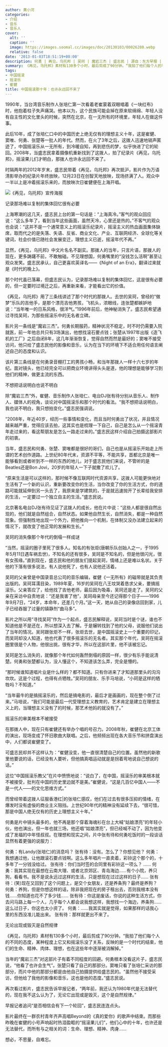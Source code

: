 ```yaml
---
author: 黄小河
categories:
- 介绍
- 音乐
- 音乐人
cover:
  alt: ''
  caption: ''
  image: https://images.soomal.cc/images/doc/20130103/00026280.webp
  relative: false
date: '2013-01-03T18:51:19+08:00'
description: 何勇 | 再见，乌托邦 | 吴珂 | 魔岩三杰 | 盛志民 | 源自：东方早报 | 版权：转载 |  平均/总评分：10.00/30
summary: 《再见，乌托邦》素材有130多个小时，最后剪成了90分钟。“我拍了他们每个人的不同的态度，某种程度上它又和摇滚乐没了关系，反映的是一个时代的结束，他们的生命、精神、肉体、理想，也在这些年中逐渐被消解掉。”当年的“魔岩三杰”对这部片子有着不同程度的回避……
tags:
- 中国摇滚
- 摇滚乐
- 崔健
title: 中国摇滚那十年：也许永远回不来了
---
```


1990年，当台湾音乐制作人张培仁第一次看着老崔蒙着双眼唱着《一块红布》时，他抱着柱子失声痛哭。他本以为，这个民族可能会掉在原来软绵绵、年轻人没有自主性的文化里头的时候，突然在北京，在一无所有的环境里，年轻人在做这件事。

此后10年，成了张培仁口中的中国历史上绝无仅有的理想主义十年，这是崔健、窦唯、何勇、张楚等一批人的年代。然而，在火了3年之后，这拨人迅速地销声匿迹了，中国摇滚乐从一无所有，到冷暖自知，再到悲伤的梦，似乎快进了它的轮回。2008年，当盛志民拿着摄像机重新找到了这拨人，拍了纪录片《再见，乌托邦》，摇滚果儿们才明白，那拨人也许永远回不来了。

时隔两年的2012年岁末，盛志民带着《再见，乌托邦》再次抵沪，影片作为万语清影举办的纪录片年终放映，12月23日在创智天地放映，现场挤满了人。观众中一半以上是冲着摇滚乐来的，而放映次日崔健便在上海开唱。

![《再见，乌托邦》宣传海报](https://images.soomal.cc/images/doc/20130103/00026279.webp)





记录那场难以复制的集体回忆很有必要

上海寒潮的这几天，盛志民上台的第一句话是：“上海真冷。”客气的观众回应说：“这么多年了，看到当年这些画面，虽然天冷，心里还是热的。”不客气的观众也会说：“这并不是一个通常意义上的摇滚乐纪录片，摇滚主义的热血画面集体缺席，取而代之的是失落、失语、反省、商业文化、产业、互联网经济、全球化等关键词，社会价值已随社会发展变迁，理想主义已逝，摇滚年代不再。”

显然，《再见，乌托邦》中文片名名不副实。那拨人的当年，只言片语，那拨人的现在，更多踌躇不前，不敢触碰。不见理想国，何勇嘴里的“没钱怎么活啊”甚至让观众发笑。盛志民承认，自己更喜欢英译名――《Night of an Era》，翻译过来就是《时代的晚上》。

那个时代虽已落幕，但盛志民认为，记录那场难以复制的集体回忆，这是很有必要的，但一定要时过境迁之后，再重新来看，才能看出它的价值。

《再见，乌托邦》用了三条线讲述了那个时代的那拨人。去世的吴珂，曾经的“做梦”乐队的吉他手，是那个漂亮吉他男孩，飞机头，浓眼线，连张楚都嫉妒地说：“当年唯一的日系风格，很洋气。”1996年前后，他神秘消失了。盛志民希望通过寻找吴珂，为那些摇滚乐中的无名者立碑。

影片另一条线是“魔岩三杰”。何勇长期服药，精神状况不稳定，时不时仍需要入院就医，前一年他总共只有3场演出，他想找滚石要点钱；张楚从1997年出版《造飞机的工厂》之后自闭8年，这几年渐渐恢复，觉得自然而然是最好的；窦唯不接受访问，他只给了盛志民他的影像和音乐，认为在当下的环境下不适合用任何语言阐述自己的态度和认识。

该片第三条线是在何勇录音棚打工的男孩小畅，和当年那拨人一样十六七岁的年纪。面对镜头，他已经完全可以把商业环境讲得头头是道，他的理想是能够学习到他们的精神，做更主流的东西。

不想把话说明白也说不明白

除“魔岩三杰”外，崔健、音乐制作人张培仁、电台DJ张有待分别从音乐人、制作人、媒体人的视角，谈论对中国摇滚乐和那个时代的看法。“我不想把话说明白，我也说不明白，我只想拍变化。”盛志民强调说。

“2008年，年近40岁，经历一些事情和变化，而且当时何勇出了状况，并且情况越来越严重，觉得应该去拍，这其实也是梳理一下自己，自己是怎么从一个摇滚青年走过来的，看这帮朋友是怎么一路走过来的。”盛志民这样介绍自己拍摄这部影片的初衷。

当年，盛志民和何勇、张楚、窦唯都是很好的哥们，自己也是从摇滚乐开始走上所谓的艺术创作道路。上世纪80年代末，资源不平等，不能共享，首都北京是唯一能够看到或者听到不一样的东西的地儿，对于盛志民他们来说，不管听的是Beatles还是Bon Jovi，20岁的年轻人一下子就撒了欢儿了。

“原来生活是可以这样的，那时候不像互联网时代资源共享，这拨人可能更快地对生活有了一个新的认识，重新要改变你的生活，当你改变了你的生活方式，你的道路可能就延伸到另一头去了，我原来是学建筑的，于是就迅速抛开了长辈给我安排的生活，一定要过一个独立自主的生活。”盛志民说。

北京著名电台DJ张有待见证了这拨人的成长，他在片中说：“这些人都是很自然出现的，他们就是自然组合，自然状态。如果他自然生长，自然消失，都是一种自然现象。但强制性地出现一个外力，把他推向一个机制，在体制又没办法建立起来的情况下，就改变了他正常的发展和生长。”

吴珂的消失像那个年代的倒塌一样成谜

“当然，摇滚的圈子里死了很多人。知名的有张炬(唐朝乐队创始人之一，于1995年5月11日遇车祸去世)，不知名的还有很多，吴珂是不知名的，但是他很闪光，很有女孩缘。”直到现在，盛志民和他的朋友们提起吴珂，情绪上还是难以名状。关于他的下落有很多说法，有人说他死了，也有人说他还活着。

吴珂的父亲曾是中国录音总公司的音乐编辑，崔健《一无所有》的磁带就是其负责出版的。吴珂耳濡目染，1989年夏，16岁的吴珂在八王坟哭着恳求父亲，要搞摇滚乐。父亲答应了，给他找了吉他老师，最后因为吸毒，吴珂还是走了。吴珂的父亲在采访中自责地说：“还是我害了他”，吴珂母亲至今还记得那个日子――1996年9月7日，“24岁，本命年，还差几个月。”这一天，她从自己的录像店回到家，儿子已经吞服了过量的镇静剂“曲马多”。

影片之所以用“寻找吴珂”作为一个起点，盛志民解释说，吴珂当时是个谜，谁也不知道他是不是还在，所以想深入去了解。于是辗转找到了他的父母，说服他们说出了当年的情况。吴珂跟张炬不一样，张炬去世，是中国摇滚史上一个重要的印记，而吴珂却没人知道，他也代表了很多摇滚乐的无名者。其实那个年代，吴珂在摇滚圈里很是个人物，他很出挑，很有才华，所以在这部片里，他不该被忘记。

吴珂是怎么消失的，就像那个年代如何轰然倒塌的原因一样，很少有乐手能说清楚。何勇和张楚都认为，没人懂这个，不知道该怎么弄，完全是懵的。

“那时候谁知道唱片业是什么样的？都不知道。只有你进来了才知道那里头的沟沟坎坎。这是个过程，也得有点牺牲。”吴珂的朋友、乐手马培说，“小珂是这样的牺牲吗？不知道。”

“当年最牛的是搞摇滚乐的，然后是搞电影的，最后才是画画的，现在整个倒了过来。”马培说，“我们可能是最后一代受理想主义教育的，艺术肯定是建立在理想主义上的，当理想主义没有了的时候，那艺术他妈的就没有了。”

摇滚乐的审美根本不被接受

在那拨人中，现在只有崔健还有举办个唱的号召力。2008年秋，崔健在北京工体的演出，现场变成了怀旧歌曲大联唱。之后，他频频出现在各大音乐节和拼盘演出中，人们都说崔健变了。

可盛志民却并不这样认为：“崔健没变，他一直很清楚自己的位置。虽然他的新歌里他要说的话，已经没有人要听，但他搞真唱运动就是是拐着弯地说自己想说的话。”

这位“中国摇滚乐教父”在片中愤愤地说：“说白了，在中国，摇滚乐的审美根本就不被接受，批判在中国的历史里边就不是美。”崔健说，“这是几百亿中国人――不是一代人――的文化思维方式。”

而曾经带着这拨人征服香港红|的张培仁感叹，他们在过去有很多压抑的情绪，在爆发时没有虚佞的商业主义阻挡。上世纪90年代的精神没有延续下去，“很可惜，那是中国人绝无仅有的历史上理想主义十年。”

何勇是片中镜头最多的，他不再是那个穿着海魂衫在台上大喊“姑娘漂亮”的年轻小伙，他也演出，但一年也就三场，他还唱“姑娘漂亮”，但已经喊不动了，因为他变成了发福的中年怪叔叔。在理想和现实之间，片中张有待和何勇吃饭时的一段谈话显然有着更强的说服力：


何勇：有Landy(张培仁)的消息吗？
张有待：没有。怎么了？你想见他？
何勇：我想通过他，让他跟滚石要点钱啊。这么多年唱片一直卖着，彩铃这个那个的，十多年了一分钱没给过。
张有待：你们当时签的合同里有彩铃这一项么？
……
何勇：我其实现在最想在云南大理、或者北京郊区、青岛海边……有个小院，养只狗，看看书。我不是说永远过这样的生活，只是想现在过过这样的日子……
张有待：(笑)现在又回到了这个问题上，是交个女朋友，还是养条狗？最终是养狗？
何勇：养狗，但是你想这样的话，除非我把现在的房子租出去，否则我根本没有钱……你知道也花不了多少钱……
张有待：你这是废话，你说的这种生活方式，你去问马路上每一个人，几乎每个人都会说我想这样，我想找一个海边，养条狗……这么过日子，你这也太小资了。
何勇：……我其实就是觉得，如果那样的话我心里的东西没准儿能出来。
张有待：那样就更出不来了。


无论出现或毁灭是自然规律

《再见，乌托邦》素材有130多个小时，最后剪成了90分钟。“我拍了他们每个人的不同的态度，某种程度上它又和摇滚乐没了关系，反映的是一个时代的结束，他们的生命、精神、肉体、理想，也在这些年中逐渐被消解掉。”

当年的“魔岩三杰”对这部片子有着不同程度的回避。何勇根本没看这片子，盛志民说，“他看了也许会生气”。张楚只看了自己的那部分。窦唯只看了张培仁采访的那部分，而片中他的那部分都是由他自己拍摄提供给盛志民的。“虽然他不接受采访，但他给了我他的影像和音乐，这也是他的态度。”盛志民说。

再次看过影片，盛志民告诉早报记者，“两年前，我还认为1980年代是无法替代的，现在我不这么认为了，无论它出现或是毁灭，这个是自然规律。”

早报记者追问“是否相信会有下一个轮回”，盛志民连连点头。

影片最终在一群农村青年齐声高唱Beyond的《真的爱你》的歌声中结束。而那些昨晚在崔健的小号声响起时热泪盈眶的“摇滚果儿们”，他们心中的十年，也许还是无法替代，而所有与之相关的词：生命、理想、精神、肉身……

想必，不思量，自难忘。